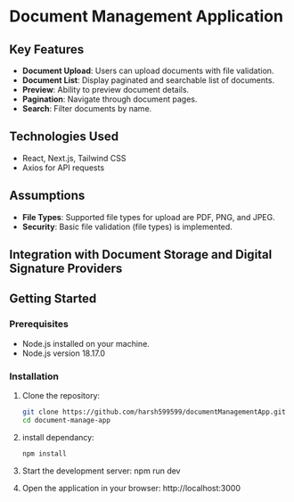 # Document Management Application

## Key Features

- **Document Upload**: Users can upload documents with file validation.
- **Document List**: Display paginated and searchable list of documents.
- **Preview**: Ability to preview document details.
- **Pagination**: Navigate through document pages.
- **Search**: Filter documents by name.

## Technologies Used

- React, Next.js, Tailwind CSS
- Axios for API requests

## Assumptions

- **File Types**: Supported file types for upload are PDF, PNG, and JPEG.
- **Security**: Basic file validation (file types) is implemented.

## Integration with Document Storage and Digital Signature Providers

## Getting Started

### Prerequisites

- Node.js installed on your machine.
- Node.js version 18.17.0

### Installation

1. Clone the repository:

   ```bash
   git clone https://github.com/harsh599599/documentManagementApp.git
   cd document-manage-app
   ```

2. install dependancy:

   ```bash
   npm install
   ```

3. Start the development server:
   npm run dev

4. Open the application in your browser:
   http://localhost:3000
